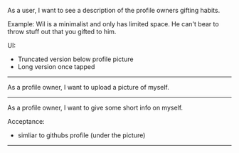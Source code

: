 As a user, I want to see a description of the profile owners gifting habits.

Example:
Wil is a minimalist and only has limited space. He can't bear to throw stuff out
that you gifted to him.

UI:
- Truncated version below profile picture
- Long version once tapped

---

As a profile owner, I want to upload a picture of myself.

---

As a profile owner, I want to give some short info on myself.

Acceptance:
- simliar to githubs profile (under the picture)

---

